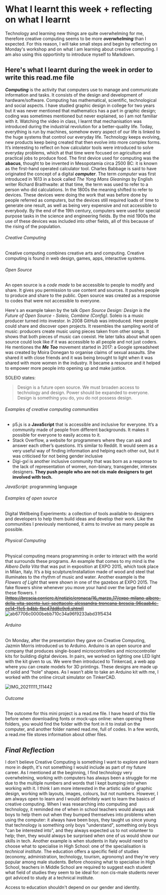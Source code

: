 # **What I learnt this week + reflecting on what I learnt** 
Technology and learning new things are quite overwhelming for me, therefore creative computing seems to be more **_overwhelming_** than I expected. For this reason, I will take small steps and begin by reflecting on Monday's workshop and on what I am learning about creative computing. I am also using this opportinity to introduce myself to Markdown.

## Here's what I learnt during the week in order to write this read.me file

**_Computing_** is the activity that computers use to manage and communicate information and tasks. It consists of the design and development of hardware/software. Computing has mathematical, scientific, technological and social aspects. I have studied graphic design in college for two years but it was never mentioned that mathematics has a part in graphic design; coding was sometimes mentioned but never explained, so I am not familiar with it. 
Watching the video in class, I learnt that mechanisation was introduced during the industrial revolution for a better-quality life. Today, everything is run by machines, somehow every aspect of our life is linked to the huge systems that control our everyday life. Technology keeps evolving, new products keep being created that then evolve into more complex forms. 
It’s interesting to reflect on how calculator tools were introduced to solve everyday problems, which at that time were focused on agriculture and practical jobs to produce food. The first device used for computing was the **abacus**, thought to be invented in Mesopotamia circa 2500 BC: it is known as the first-hand operated calculator tool. Charles Babbage is said to have originated the concept of a digital **_computer_**. The term _computer_ was first introduced in 1613 in a book called _The Yong Mans Gleanings_ by English writer Richard Braithwaite: at that time, the term was used to refer to a person who did calculations. In the 1800s the meaning shifted to refer to devices. These devices were doing the work that was before done by people referred as computers, but the devices still required loads of time to generate one result, as well as being very expensive and not accessible to everybody. By the end of the 19th century, computers were used for special purpose tasks in the science and engineering fields. By the mid 1900s the use of these devices was included into other fields, all of this because of the rising of the population. 

###### *Creative Computing*
Creative computing combines creative arts and computing. Creative computing is found in web design, games, apps, interactive systems.

###### *Open Source*
An open source is a *code made* to be accessible to people to modify and share. It gives you permission to use content and sources. It pushes people to produce and share to the public. Open source was created as a response to codes that were not accessible to everyone.

Here's an example taken by the talk _Open Source Design: Design is the Future of Open Source - Soleio, Combine (Config)_. Soleio is a music producer turned into investor. In 2008 GitHub was introduced. Here people could share and discover open projects. It resembles the sampling world of music: producers create music using pieces taken from other songs. It shows that both pieces of music can coexist. 
He later talks about what open source could look like if it was accessible to all people and not just coders. He mentiones the **_Me Too_** movement started in 2017: a Google spreadsheet was created by Moira Donegan to organise claims of sexual assaults. She shared it with close friends and it was being brought to light when it was shared with more women in the industry. It became a resource and it helped to empower more people into opening up and make justice.

SOLEIO states:
>Design is a future open source. We must broaden access to technology and design. Power should be expanded to everyone. Design is something you do, you do not possess design. 


###### *Examples of creative computing communities*

- p5.js is a **JavaScript** that is accessible and inclusive for everyone. It’s a community made of people from different backgrounds. It makes it possible for everyone to easily access to it.
- Stack Overflow, a website for programmers where they can ask and answer each other’s questions. It’s similar to Reddit. It would seem as a very useful way of finding information and helping each other out, but it was criticised for not being gender inclusive
- Digi-gxl is another inclusive community that was born as a response to the lack of representation of women, non-binary, transgender, intersex designers. **They push people who are not cis male designers to get involved with tech.**

_JavaScript_: programming language



###### *Examples of open source*
Digital Wellbeing Experiments: a collection of tools available to designers and developers to help them build ideas and develop their work. Like the communities I previously mentioned, it aims to involve as many people as possible.


###### *Physical Computing*
Physical computing means programming in order to interact with the world that surrounds these programs. An example that comes to my mind is the _Albero Della Vita_ that was put in exposition at EXPO 2015, which took place in Milan, Italy. It’s a big sculpture/installation made of wood and steel that illuminates to the rhythm of music and water. Another example is the _Flowers of Light_ that were shown in one of the gazebos at EXPO 2015. The fake flowers shine whenever you move your hand over the large field of these flowers. 
~~![https://brescia.corriere.it/notizie/cronaca/16_marzo_17/expo-milano-albero-della-vita-spento-luci-spettacolo-alessandra-troncana-brescia-96caab4c-ec14-11e5-b4bb-fbc47dd8e9c6.shtml]~~ ![ab67706c0000bebb710c34a96f9233abd31f5434](https://user-images.githubusercontent.com/93936365/141175373-eef0a347-70c5-4f65-bde9-36da2adbd5f5.jpg)


###### *Arduino*
On Monday, after the presentation they gave on Creative Computing, Jazmin Morris introduced us to Arduino. Arduino is an open source and company that produces single-board microcontrollers and microcontroller kits for building digital devices. In pairs, we worked on lighting one LED light with the kit given to us.
We were then introduced to Tinkercad, a web app where you can create models for 3D printings. These designs are made up of solid and “hole” shapes. As I wasn’t able to take an Arduino kit with me, I worked with the online circuit simulator on TinkerCAD.

![IMG_20211111_111442](https://user-images.githubusercontent.com/93936365/141288898-30cf212e-41e4-48ac-a539-6487aa56e4c6.png)


###### *Outcome*
The outcome for this mini project is a read.me file. I have heard of this file before when downloading fonts or mock-ups online: when opening these folders, you would find the folder with the font in it to install on the computer, and another folder named read.me, full of codes. In a few words, a read.me file stores information about other files.


## *Final Reflection*
I don't believe Creative Computing is something I want to explore and learn more in depth, it's not something I would include as part of my future career. As I mentioned at the beginning, I find technology very overwhelming, working with computers has always been a struggle for me due to the multiple numbers and words that I kept bumping into when working with it. I think I am more interested in the artistic side of graphic design, working with layouts, images, colours, but not numbers. However, I am always open to learn and I would definitely want to learn the basics of creative computing.
When I was researching into computing and technology, it reminded me of when in school teachers would always ask boys to help them out when they bumped themselves into problems when using the computer: it always have been boys, they taught us since young that technology is something only boys "understand", something only boys "can be interested into", and they always expected us to not volunteer to help; then, they would always be surprised when one of us would show our skills in tech. Another example is when students in Italy would need to choose what to specialise in High School: one of the specialisation is _technical institute_. The education offers a specific field of studies (economy, administration, technology, tourism, agronomy) and they're very popular among male students. Before choosing what to specialise in High School, teachers in Middle School are required to suggest each student what field of studies they seem to be ideal for: non cis-male students never got adviced to study at a technical institute.

Access to education shouldn't depend on our gender and identity.
